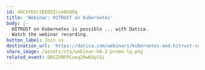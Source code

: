 ```yaml
---
id: 4OCkYKXr2EEQSIcse0GQOq
title: 'Webinar: HITRUST on Kubernetes'
body: |-
  HITRUST on Kubernetes is possible ... with Datica.
  Watch the webinar recording.
button_label: Join us
destination_url: 'https://datica.com/webinars/kubernetes-and-hitrust-compliance/'
share_image: /assets/cta/webinar-k8-2-promo-lg.png
related_event: QOGZVNFPCoeq20wKUyCGi
---
```


  